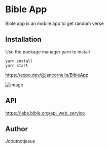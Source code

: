 # Bible App

Bible app is an mobile app to get random verse 

## Installation

Use the package manager yarn to install

````
yarn install
yarn start 
````

https://expo.dev/@jancornelis/BibleApp

![image](https://user-images.githubusercontent.com/94045096/155150721-abe5ad36-33fa-4596-89af-dc489b525bd5.png)


## API

https://labs.bible.org/api_web_service

## Author

Jcbutnotjesus
